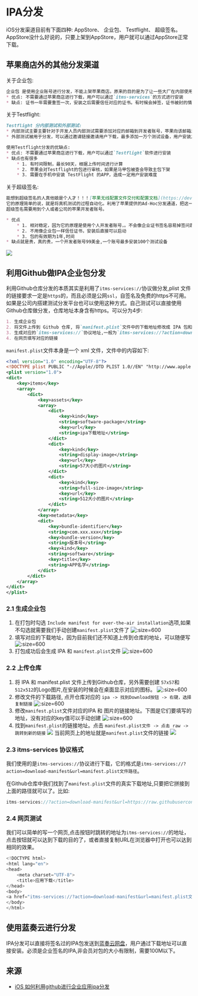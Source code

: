 # IPA分发
iOS分发渠道目前有下面四种: AppStore、 企业包、 Testflight、 超级签名。AppStore没什么好说的，只要上架到AppStore，用户就可以通过AppStore正常下载。

## 苹果商店外的其他分发渠道
关于企业包:
```markdown
企业包 是使用企业账号进行分发，不能上架苹果商店。原来的目的是为了让一些大厂在内部使用一些APP的时候，不需要上架苹果店就可以安装。后来被广泛用于一些违规APP分发，导致企业账号很难申请。 
* 优点: 不需要通过苹果商店进行下载，用户可以通过`itms-services`的方式进行安装
* 缺点: 证书一年需要重签一次，安装之后需要信任对应的证书。有时候会掉签，证书被封的情况,在重签名的时候，对方注入一些库造成闪退从而达到对APP的使用时间限制
```

关于Testflight:
```markdown
Testflight 分内部测试和外部测试:
* 内部测试主要主要针对于开发人员内部测试需要添加对应的邮箱到开发者账号，苹果向该邮箱发送邀请码，登录TestFlight之后，使用邀请码进行下载。
* 外部测试被用于分发，可以通过邀请链接邀请用户下载，最多添加一万个测试设备，用户安装之后，从testFlight删除邀请的用户，从而达到设备无限制,目前已经苹果已经对此作出了限制

使用Testflight分发的优缺点:
* 优点: 不需要通过苹果商店进行下载，用户可以通过`Testflight`软件进行安装
* 缺点也有很多
    * 1. 有时间限制，最长90天，根据上传时间进行计算
    * 2. 苹果会对Testflight的包进行审核，如果是马甲包被查会导致主包下架
    * 3. 需要在手机中安装 TestFlight 的APP，造成一定用户安装难度
```

关于超级签名:
```markdown
能想到超级签名的人真他娘是个人才！！！[苹果无线配置文件交付和配置文档](https://developer.apple.com/library/archive/documentation/NetworkingInternet/Conceptual/iPhoneOTAConfiguration/Introduction/Introduction.html#//apple_ref/doc/uid/TP40009505-CH1-SW1)
它的原理简单的说，就是将真机测试的过程自动化。利用了苹果提供的Ad-Hoc分发通道，把这一百台安装设备当做开发设备来进行分发。流程是:获取用户设备的UDID→UDID添加到开发者后台→用已添加过的UDID的证书对IPA进行重签名→传到serve→使用`itms-services`的方式实现用户的下载。
超级签名需要用到个人或者公司的苹果开发者账号。

* 优点
    * 1. 相对稳定，因为它的原理是使用个人开发者账号，。不会像企业证书签名容易掉签问题
    * 2. 不用像企业包一样信任证书，安装后直接可以启动
    * 3. 包的有效期为1年,时间
* 缺点就是贵，真的贵，一个开发者账号99美金,一个账号最多安装100个测试设备
```
![](../imgs/ios_img_69.jpg)

## 利用Github做IPA企业包分发
利用Github仓库分发的本质其实是利用了`itms-services://`协议做分发,plist 文件的链接要求一定是`https`的，而且必须是公网`ssl`，自签名及免费的https不可用。如果是公司内搭建测试分发平台也可以使用这种方式。自己测试可以直接使用Github仓库做分发，仓库地址本身含有https。可以分为4步:
```markdown
1. 生成企业包
2. 将文件上传到 Github 仓库, 将`manifest.plist`文件中的下载地址修改成 IPA 包和 Logo图片的具体路径
3. 生成对应的`itms-services://`协议地址,一般为`itms-services://?action=download-manifest&url=manifest.plist文件路径`
4. 在网页填写对应的链接
```

`manifest.plist`文件本身是一个 xml 文件，文件中的内容如下:
```xml
<?xml version="1.0" encoding="UTF-8"?>
<!DOCTYPE plist PUBLIC "-//Apple//DTD PLIST 1.0//EN" "http://www.apple.com/DTDs/PropertyList-1.0.dtd">
<plist version="1.0">
<dict>
	<key>items</key>
	<array>
		<dict>
			<key>assets</key>
			<array>
				<dict>
					<key>kind</key>
					<string>software-package</string>
					<key>url</key>
					<string>ipa下载地址</string>
				</dict>
				<dict>
					<key>kind</key>
					<string>display-image</string>
					<key>url</key>
					<string>57大小的图片</string>
				</dict>
				<dict>
					<key>kind</key>
					<string>full-size-image</string>
					<key>url</key>
					<string>512大小的图片</string>
				</dict>
			</array>
			<key>metadata</key>
			<dict>
				<key>bundle-identifier</key>
				<string>com.xxx.xxx</string>
				<key>bundle-version</key>
				<string>版本号</string>
				<key>kind</key>
				<string>software</string>
				<key>title</key>
				<string>APP名字</string>
			</dict>
		</dict>
	</array>
</dict>
</plist>
```


### 2.1 生成企业包
1. 在打包时勾选 `Include manifest for over-the-air installation`选项,如果不勾选就需要我们手动创建`manifest.plist`文件了
![](../imgs/ios_img_70.png ':size=600')
2. 填写对应的下载地址，因为目前我们还不知道上传到仓库的地址，可以随便写
![](../imgs/ios_img_71.png ':size=600')
3. 打包成功后会生成 IPA 和 `manifest.plist`文件
![](../imgs/ios_img_72.png ':size=600')

### 2.2 上传仓库
1. 将 IPA 和 manifest.plist 文件上传到Github仓库，另外需要创建 `57x57`和`512x512`的Logo图片,在安装的时候会在桌面显示对应的图标。
![](../imgs/ios_img_73.png ':size=600')
2. 修改文件的下载路径, 点开仓库对应的 `ipa -> 找到Download按钮 -> 右键，选择复制链接`
![](../imgs/ios_img_74.png ':size=600')
3. 修改`manifest.plist`文件对应的IPA 和 图片的链接地址。下图是它们要填写的地址，没有对应的key值可以手动创建
![](../imgs/ios_img_75.png ':size=600')
4. 找到`manifest.plist`的链接地址。点击 `manifest.plist文件 -> 点击 raw -> 跳转到新的链接`
![](../imgs/ios_img_76.png)
当前网页上的地址就是`manifest.plist`文件的链接
![](../imgs/ios_img_77.png)

### 2.3 itms-services 协议格式
我们使用的是`itms-services://`协议进行下载，它的格式是`itms-services://?action=download-manifest&url=manifest.plist文件路径`。

在Github仓库中我们找到了`manifest.plist`文件的真实下载地址,只要把它拼接到上面的路径就可以了。比如:
```javascript
itms-services://?action=download-manifest&url=https://raw.githubusercontent.com/chuheridangwu/company/master/manifest.plist
```

### 2.4 网页测试
我们可以简单的写一个网页,点击按钮时跳转的地址为`itms-services://`的地址，点击按钮就可以达到下载的目的了，或者直接复制URL在浏览器中打开也可以达到相同的效果。
```javascript
<!DOCTYPE html>
<html lang="en">
<head>
    <meta charset="UTF-8">
    <title>应用下载</title>
</head>
<body>
<a href="itms-services://?action=download-manifest&url=manifest.plist文件路径">点击开始安装App</a>
</body>
</html>
```

## 使用蓝奏云进行分发
IPA分发可以直接将签名过的IPA包发送到[蓝奏云网盘](https://www.lanzou.com/)，用户通过下载地址可以直接安装。必须是企业签名的IPA,非会员对包的大小有限制，需要100M以下。

## 来源
* [iOS 如何利用github进行企业应用ipa分发](https://my.oschina.net/u/2473136/blog/1550018)